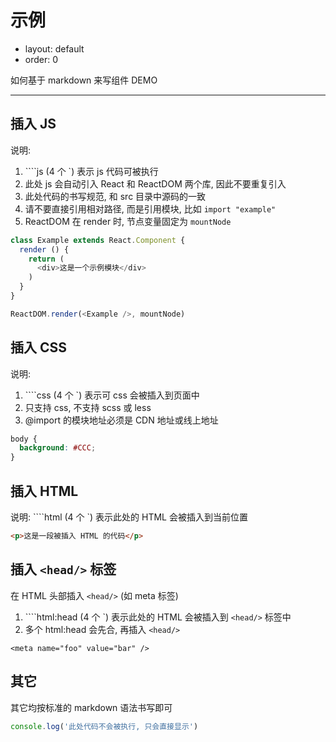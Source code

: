 # 示例

- layout: default
- order: 0

如何基于 markdown 来写组件 DEMO

---

## 插入 JS

说明:

1. \`\`\`\`js (4 个 \`) 表示 js 代码可被执行
2. 此处 js 会自动引入 React 和 ReactDOM 两个库, 因此不要重复引入
3. 此处代码的书写规范, 和 src 目录中源码的一致
4. 请不要直接引用相对路径, 而是引用模块, 比如 `import "example"`
5. ReactDOM 在 render 时, 节点变量固定为 `mountNode`

````js
class Example extends React.Component {
  render () {
    return (
      <div>这是一个示例模块</div>
    )
  }
}

ReactDOM.render(<Example />, mountNode)
````

## 插入 CSS

说明:

1. \`\`\`\`css (4 个 \`) 表示可 css 会被插入到页面中
2. 只支持 css, 不支持 scss 或 less
3. @import 的模块地址必须是 CDN 地址或线上地址

````css
body {
  background: #CCC;
}
````

## 插入 HTML

说明: \`\`\`\`html (4 个 \`) 表示此处的 HTML 会被插入到当前位置

````html
<p>这是一段被插入 HTML 的代码</p>
````

## 插入 `<head/>` 标签 

在 HTML 头部插入 `<head/>` (如 meta 标签)

1. \`\`\`\`html:head (4 个 \`) 表示此处的 HTML 会被插入到 `<head/>` 标签中
2. 多个 html:head 会先合, 再插入 `<head/>`

````html:head
<meta name="foo" value="bar" />
````

## 其它

其它均按标准的 markdown 语法书写即可

```js
console.log('此处代码不会被执行, 只会直接显示')
```